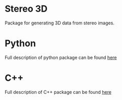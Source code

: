 # Stereo 3D
Package for generating 3D data from stereo images.

# Python
Full description of python package can be found [here](https://github.com/i3drobotics/Stereo3D/blob/master/pyStereo3D/Stereo3D/README.md)

# C++
Full description of C++ package can be found [here](https://github.com/i3drobotics/Stereo3D/blob/master/cppStereo3D/README.md)